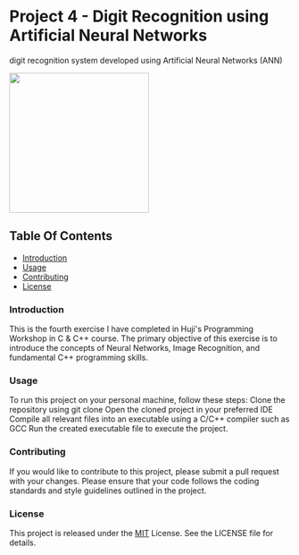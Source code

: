 # Project 4 - Digit Recognition using Artificial Neural Networks
digit recognition system developed using Artificial Neural Networks (ANN)

<img src="https://www.researchgate.net/profile/Hugo-Larochelle/publication/200744481/figure/fig1/AS:668968306098181@1536505881710/Samples-from-the-MNIST-digit-recognition-data-set-Here-a-black-pixel-corresponds-to-an.png" width= "250" height= "250">

## Table Of Contents
- [Introduction](#introduction)
- [Usage](#usage)
- [Contributing](#contributing)
- [License](#license)

### Introduction
This is the fourth exercise I have completed in Huji's Programming Workshop in C & C++ course.
The primary objective of this exercise is to introduce the concepts of Neural Networks, Image Recognition, and fundamental C++ programming skills.

### Usage
To run this project on your personal machine, follow these steps:
Clone the repository using git clone <url>
Open the cloned project in your preferred IDE
Compile all relevant files into an executable using a C/C++ compiler such as GCC
Run the created executable file to execute the project.

### Contributing
If you would like to contribute to this project, please submit a pull request with your changes. 
Please ensure that your code follows the coding standards and style guidelines outlined in the project.

### License
This project is released under the [MIT](https://choosealicense.com/licenses/mit/) License. See the LICENSE file for details.

